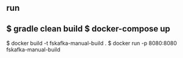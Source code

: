 


## run

$ gradle clean build
$ docker-compose up 
--------
$ docker build -t fskafka-manual-build . 
$ docker run -p 8080:8080 fskafka-manual-build

